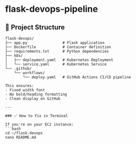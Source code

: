 # flask-devops-pipeline
## 🔧 Project Structure

```text
flask-devops/
├── app.py                # Flask application
├── Dockerfile            # Container definition
├── requirements.txt      # Python dependencies
├── k8s/
│   ├── deployment.yaml   # Kubernetes Deployment
│   └── service.yaml      # Kubernetes Service
└── .github/
    └── workflows/
        └── deploy.yaml   # GitHub Actions CI/CD pipeline

This ensures:
- Fixed width font
- No bold/heading formatting
- Clean display on GitHub

---

### ✅ How to Fix in Terminal

If you're on your EC2 instance:
```bash
cd ~/flask-devops
nano README.md
